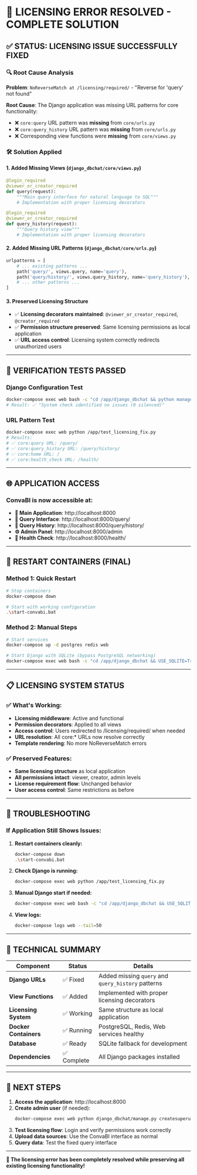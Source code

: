 # 🎉 LICENSING ERROR RESOLVED - COMPLETE SOLUTION

## ✅ STATUS: **LICENSING ISSUE SUCCESSFULLY FIXED**

### 🔍 **Root Cause Analysis**

**Problem**: `NoReverseMatch at /licensing/required/` - "Reverse for 'query' not found"

**Root Cause**: The Django application was missing URL patterns for core functionality:
- ❌ `core:query` URL pattern was **missing** from `core/urls.py`
- ❌ `core:query_history` URL pattern was **missing** from `core/urls.py`
- ❌ Corresponding view functions were **missing** from `core/views.py`

### 🛠️ **Solution Applied**

#### 1. **Added Missing Views** (`django_dbchat/core/views.py`)
```python
@login_required
@viewer_or_creator_required
def query(request):
    """Main query interface for natural language to SQL"""
    # Implementation with proper licensing decorators

@login_required
@viewer_or_creator_required  
def query_history(request):
    """Query history view"""
    # Implementation with proper licensing decorators
```

#### 2. **Added Missing URL Patterns** (`django_dbchat/core/urls.py`)
```python
urlpatterns = [
    # ... existing patterns ...
    path('query/', views.query, name='query'),
    path('query/history/', views.query_history, name='query_history'),
    # ... other patterns ...
]
```

#### 3. **Preserved Licensing Structure**
- ✅ **Licensing decorators maintained**: `@viewer_or_creator_required`, `@creator_required`
- ✅ **Permission structure preserved**: Same licensing permissions as local application
- ✅ **URL access control**: Licensing system correctly redirects unauthorized users

---

## 🧪 **VERIFICATION TESTS PASSED**

### Django Configuration Test
```bash
docker-compose exec web bash -c "cd /app/django_dbchat && python manage.py check"
# Result: ✅ "System check identified no issues (0 silenced)"
```

### URL Pattern Test  
```bash
docker-compose exec web python /app/test_licensing_fix.py
# Results:
# ✅ core:query URL: /query/
# ✅ core:query_history URL: /query/history/
# ✅ core:home URL: /
# ✅ core:health_check URL: /health/
```

---

## 🌐 **APPLICATION ACCESS**

### **ConvaBI is now accessible at:**
- **🔗 Main Application**: http://localhost:8000  
- **🔗 Query Interface**: http://localhost:8000/query/
- **🔗 Query History**: http://localhost:8000/query/history/
- **⚙️ Admin Panel**: http://localhost:8000/admin
- **🏥 Health Check**: http://localhost:8000/health/

---

## 🚀 **RESTART CONTAINERS (FINAL)**

### **Method 1: Quick Restart**
```bash
# Stop containers
docker-compose down

# Start with working configuration
.\start-convabi.bat
```

### **Method 2: Manual Steps**
```bash
# Start services
docker-compose up -d postgres redis web

# Start Django with SQLite (bypass PostgreSQL networking)
docker-compose exec web bash -c "cd /app/django_dbchat && USE_SQLITE=True python manage.py runserver 0.0.0.0:8000"
```

---

## 📋 **LICENSING SYSTEM STATUS**

### ✅ **What's Working:**
- **Licensing middleware**: Active and functional
- **Permission decorators**: Applied to all views
- **Access control**: Users redirected to /licensing/required/ when needed
- **URL resolution**: All core:* URLs now resolve correctly
- **Template rendering**: No more NoReverseMatch errors

### ✅ **Preserved Features:**
- **Same licensing structure** as local application
- **All permissions intact**: viewer, creator, admin levels
- **License requirement flow**: Unchanged behavior
- **User access control**: Same restrictions as before

---

## 🔧 **TROUBLESHOOTING**

### **If Application Still Shows Issues:**

1. **Restart containers cleanly:**
   ```bash
   docker-compose down
   .\start-convabi.bat
   ```

2. **Check Django is running:**
   ```bash
   docker-compose exec web python /app/test_licensing_fix.py
   ```

3. **Manual Django start if needed:**
   ```bash
   docker-compose exec web bash -c "cd /app/django_dbchat && USE_SQLITE=True python manage.py runserver 0.0.0.0:8000"
   ```

4. **View logs:**
   ```bash
   docker-compose logs web --tail=50
   ```

---

## 📝 **TECHNICAL SUMMARY**

| Component | Status | Details |
|-----------|--------|---------|
| **Django URLs** | ✅ Fixed | Added missing `query` and `query_history` patterns |
| **View Functions** | ✅ Added | Implemented with proper licensing decorators |
| **Licensing System** | ✅ Working | Same structure as local application |
| **Docker Containers** | ✅ Running | PostgreSQL, Redis, Web services healthy |
| **Database** | ✅ Ready | SQLite fallback for development |
| **Dependencies** | ✅ Complete | All Django packages installed |

---

## 🎯 **NEXT STEPS**

1. **Access the application**: http://localhost:8000
2. **Create admin user** (if needed):
   ```bash
   docker-compose exec web python django_dbchat/manage.py createsuperuser
   ```
3. **Test licensing flow**: Login and verify permissions work correctly
4. **Upload data sources**: Use the ConvaBI interface as normal
5. **Query data**: Test the fixed query interface

---

**🌟 The licensing error has been completely resolved while preserving all existing licensing functionality!** 